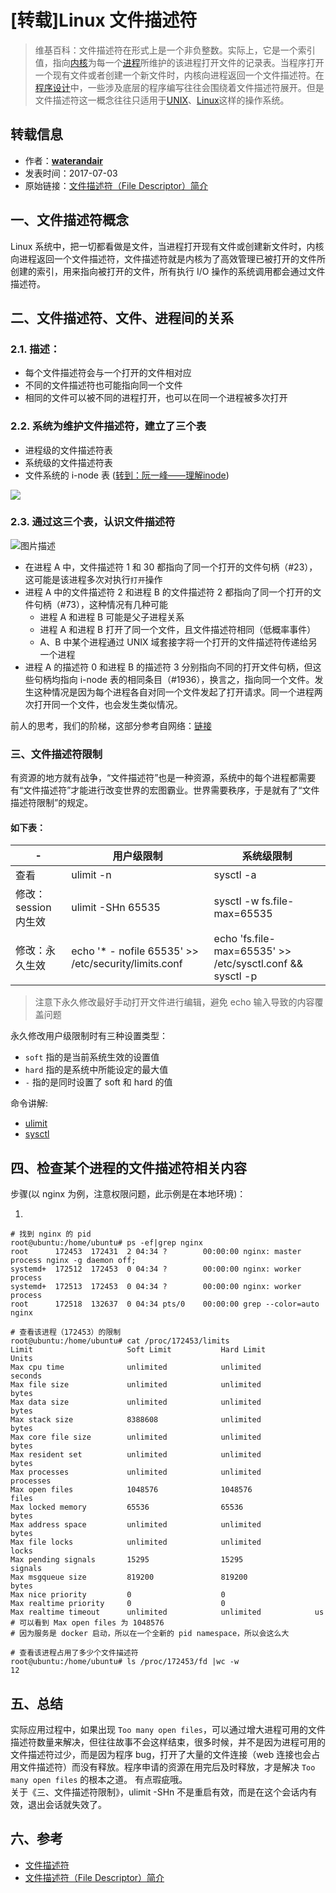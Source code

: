 # [转载]Linux 文件描述符

> 维基百科：文件描述符在形式上是一个非负整数。实际上，它是一个索引值，指向[内核](https://zh.wikipedia.org/wiki/%E5%86%85%E6%A0%B8 "内核")为每一个[进程](https://zh.wikipedia.org/wiki/%E8%BF%9B%E7%A8%8B "进程")所维护的该进程打开文件的记录表。当程序打开一个现有文件或者创建一个新文件时，内核向进程返回一个文件描述符。在[程序设计](https://zh.wikipedia.org/wiki/%E7%A8%8B%E5%BA%8F%E8%AE%BE%E8%AE%A1 "程序设计")中，一些涉及底层的程序编写往往会围绕着文件描述符展开。但是文件描述符这一概念往往只适用于[UNIX](https://zh.wikipedia.org/wiki/UNIX "UNIX")、[Linux](https://zh.wikipedia.org/wiki/Linux "Linux")这样的操作系统。

## 转载信息

- 作者：[**waterandair**](https://segmentfault.com/u/waterandair)
- 发表时间：2017-07-03
- 原始链接：[文件描述符（File Descriptor）简介](https://segmentfault.com/a/1190000009724931)

## 一、文件描述符概念

Linux 系统中，把一切都看做是文件，当进程打开现有文件或创建新文件时，内核向进程返回一个文件描述符，文件描述符就是内核为了高效管理已被打开的文件所创建的索引，用来指向被打开的文件，所有执行 I/O 操作的系统调用都会通过文件描述符。

## 二、文件描述符、文件、进程间的关系

### 2.1. 描述：

- 每个文件描述符会与一个打开的文件相对应
- 不同的文件描述符也可能指向同一个文件
- 相同的文件可以被不同的进程打开，也可以在同一个进程被多次打开

### 2.2. 系统为维护文件描述符，建立了三个表

- 进程级的文件描述符表
- 系统级的文件描述符表
- 文件系统的 i-node 表 ([转到：阮一峰——理解inode](https://link.segmentfault.com/?enc=BvuGVX6pxGxPeAdt%2BFUJwA%3D%3D.iz94xIstXtSIadIJvuC5HaPO9pGZGbpqiy8F5N9TQ9S8gLD5I1wkUOAPEYWDYozt8e0nWjZPDM4HJ2aLUXnnbQ%3D%3D))

![](https://segmentfault.com/img/bVOX3l?w=619&h=312)

### 2.3. 通过这三个表，认识文件描述符

![图片描述](https://segmentfault.com/img/bVOX3m?w=617&h=392 "图片描述")

- 在进程 A 中，文件描述符 1 和 30 都指向了同一个打开的文件句柄（#23），这可能是该进程多次对执行`打开`操作
- 进程 A 中的文件描述符 2 和进程 B 的文件描述符 2 都指向了同一个打开的文件句柄（#73），这种情况有几种可能
    - 进程 A 和进程 B 可能是父子进程关系
    - 进程 A 和进程 B 打开了同一个文件，且文件描述符相同（低概率事件）
    - A、B 中某个进程通过 UNIX 域套接字将一个打开的文件描述符传递给另一个进程
- 进程 A 的描述符 0 和进程 B 的描述符 3 分别指向不同的打开文件句柄，但这些句柄均指向 i-node 表的相同条目（#1936），换言之，指向同一个文件。发生这种情况是因为每个进程各自对同一个文件发起了打开请求。同一个进程两次打开同一个文件，也会发生类似情况。

前人的思考，我们的阶梯，这部分参考自网络：[链接](https://link.segmentfault.com/?enc=EK8VACeVitP9AxjdKbcEpQ%3D%3D.tkLaNHRaDf1qjXIfqHOOJslGuUPMWhyyjNtOAIqZy9zlEk2uyfkWHAOgFSdH1X75LW3ASyJJtkuxLQPu9ILr%2FQ%3D%3D)

### 三、文件描述符限制
 有资源的地方就有战争，“文件描述符”也是一种资源，系统中的每个进程都需要有“文件描述符”才能进行改变世界的宏图霸业。世界需要秩序，于是就有了“文件描述符限制”的规定。
 
#### 如下表：

|-|用户级限制|系统级限制|
|---|---|---|
|查看|ulimit -n|sysctl -a|grep -i file-max|
|修改：session内生效|ulimit -SHn 65535|sysctl -w fs.file-max=65535|
|修改：永久生效|echo '* - nofile 65535' >> /etc/security/limits.conf|echo 'fs.file-max=65535' >> /etc/sysctl.conf && sysctl -p|

> 注意下永久修改最好手动打开文件进行编辑，避免 echo 输入导致的内容覆盖问题

永久修改用户级限制时有三种设置类型：

- `soft`  指的是当前系统生效的设置值
-  `hard`  指的是系统中所能设定的最大值
-  `-`  指的是同时设置了 soft 和 hard 的值

命令讲解:

-   [ulimit](https://link.segmentfault.com/?enc=QlSuARVgx5YlkujkZltdXA%3D%3D.N7pushiZPTjE8KMaFlAuwVjTkuIOM5ENgKuXu1MFXOo%3D)  
-   [sysctl](https://link.segmentfault.com/?enc=krVEM295kyemFllYQbMuRA%3D%3D.AXvMYjuLEH%2FnLmrt4L83HuREkA8Pmgt8RyjbTK3LtMc%3D)

## 四、检查某个进程的文件描述符相关内容

步骤(以 nginx 为例，注意权限问题，此示例是在本地环境)：

1.  

```shell
# 找到 nginx 的 pid
root@ubuntu:/home/ubuntu# ps -ef|grep nginx
root      172453  172431  2 04:34 ?        00:00:00 nginx: master process nginx -g daemon off;
systemd+  172512  172453  0 04:34 ?        00:00:00 nginx: worker process
systemd+  172513  172453  0 04:34 ?        00:00:00 nginx: worker process
root      172518  132637  0 04:34 pts/0    00:00:00 grep --color=auto nginx

# 查看该进程（172453）的限制
root@ubuntu:/home/ubuntu# cat /proc/172453/limits
Limit                     Soft Limit           Hard Limit           Units
Max cpu time              unlimited            unlimited            seconds
Max file size             unlimited            unlimited            bytes
Max data size             unlimited            unlimited            bytes
Max stack size            8388608              unlimited            bytes
Max core file size        unlimited            unlimited            bytes
Max resident set          unlimited            unlimited            bytes
Max processes             unlimited            unlimited            processes
Max open files            1048576              1048576              files
Max locked memory         65536                65536                bytes
Max address space         unlimited            unlimited            bytes
Max file locks            unlimited            unlimited            locks
Max pending signals       15295                15295                signals
Max msgqueue size         819200               819200               bytes
Max nice priority         0                    0
Max realtime priority     0                    0
Max realtime timeout      unlimited            unlimited            us
# 可以看到 Max open files 为 1048576
# 因为服务是 docker 启动，所以在一个全新的 pid namespace，所以会这么大

# 查看该进程占用了多少个文件描述符
root@ubuntu:/home/ubuntu# ls /proc/172453/fd |wc -w
12
```

## 五、总结
实际应用过程中，如果出现 `Too many open files`，可以通过增大进程可用的文件描述符数量来解决，但往往故事不会这样结束，很多时候，并不是因为进程可用的文件描述符过少，而是因为程序 bug，打开了大量的文件连接（web 连接也会占用文件描述符）而没有释放。程序申请的资源在用完后及时释放，才是解决 `Too many open files` 的根本之道。
有点瑕疵哦。  
关于《三、文件描述符限制》，ulimit -SHn 不是重启有效，而是在这个会话内有效，退出会话就失效了。

## 六、参考

- [文件描述符](https://zh.wikipedia.org/wiki/%E6%96%87%E4%BB%B6%E6%8F%8F%E8%BF%B0%E7%AC%A6)
- [文件描述符（File Descriptor）简介](https://segmentfault.com/a/1190000009724931)

